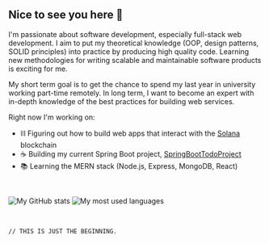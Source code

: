 ## Nice to see you here 👋


I'm passionate about software development, especially full-stack web development. I aim to put my theoretical knowledge (OOP, design patterns, SOLID principles) into practice by producing high quality code. Learning new methodologies for writing scalable and maintainable software products is exciting for me.

My short term goal is to get the chance to spend my last year in university working part-time remotely. In long term, I want to become an expert with in-depth knowledge of the best practices for building web services.


Right now I'm working on:
- ⛓️ Figuring out how to build web apps that interact with the [Solana](https://solana.com) blockchain
- ☕ Building my current Spring Boot project, [SpringBootTodoProject](https://github.com/osmannyildiz/SpringBootTodoProjectBackend)
- 📚 Learning the MERN stack (Node.js, Express, MongoDB, React)


<br>

<span><img src="https://github-readme-stats.vercel.app/api?username=osmannyildiz&theme=radical&hide=issues&show_icons=true&include_all_commits=true" alt="My GitHub stats" align="center"></span>
<span><img src="https://github-readme-stats.vercel.app/api/top-langs?username=osmannyildiz&theme=radical&hide=html&layout=compact&langs_count=6&card_width=275" alt="My most used languages" align="center"></span>


<br>

`// THIS IS JUST THE BEGINNING.`

